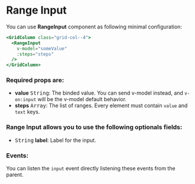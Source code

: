 # Range Input

You can use **RangeInput** component as following minimal configuration:

```handlebars
<GridColumn class="grid-col--4">
  <RangeInput
    v-model="someValue"
    :steps="steps"
  />
</GridColumn>
```

### Required props are:

- **value** <kbd>String</kbd>: The binded value. You can send v-model instead, and `v-on:input` will be the v-model default behavior.
- **steps** <kbd>Array</kbd>: The list of ranges. Every element must contain `value` and `text` keys.

### Range Input allows you to use the following optionals fields:

- <kbd>String</kbd> **label**: Label for the input.


### Events:

You can listen the `input` event directly listening these events from the parent.

